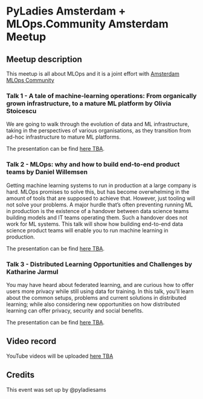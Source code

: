 # PyLadies Amsterdam + MLOps.Community Amsterdam Meetup

## Meetup description
This meetup is all about MLOps and it is a joint effort with [Amsterdam MLOps Community](https://www.meetup.com/amsterdam-mlops-community/)

### Talk 1 - A tale of machine-learning operations: From organically grown infrastructure, to a mature ML platform by Olivia Stoicescu

We are going to walk through the evolution of data and ML infrastructure, taking in the perspectives of various organisations, as they transition from ad-hoc infrastructure to mature ML platforms.

The presentation can be find [here TBA](link). 

### Talk 2 - MLOps: why and how to build end-to-end product teams by Daniel Willemsen

Getting machine learning systems to run in production at a large company is hard. MLOps promises to solve this, but has become overwhelming in the amount of tools that are supposed to achieve that. However, just tooling will not solve your problems. A major hurdle that’s often preventing running ML in production is the existence of a handover between data science teams building models and IT teams operating them. Such a handover does not work for ML systems. This talk will show how building end-to-end data science product teams will enable you to run machine learning in production. 

The presentation can be find [here TBA](link). 

### Talk 3 - Distributed Learning Opportunities and Challenges by Katharine Jarmul

You may have heard about federated learning, and are curious how to offer users more privacy while still using data for training. In this talk, you'll learn about the common setups, problems and current solutions in distributed learning; while also considering new opportunities on how distributed learning can offer privacy, security and social benefits.

The presentation can be find [here TBA](link). 

## Video record
YouTube videos will be uploaded [here TBA](link)

## Credits
This event was set up by @pyladiesams
